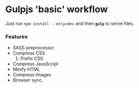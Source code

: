 # Gulpjs 'basic' workflow
Just run <code>npm install --only=dev</code> and then <code>**gulp**</code> to serve files.

### Features

- SASS preprocessor
- Compress CSS
    1. Prefix CSS
- Compress JavaScript
- Minify HTML
- Compress Images
- Browser sync.


